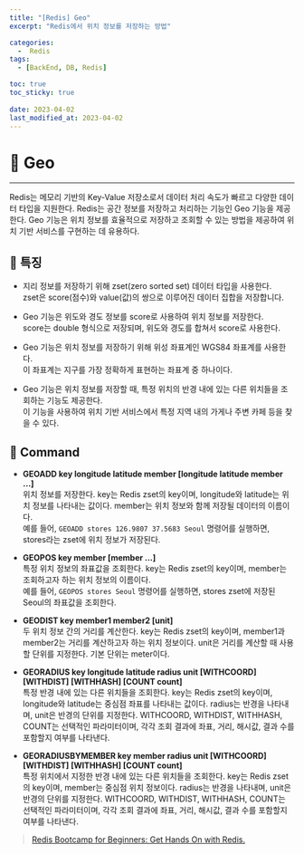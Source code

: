```yaml
---
title: "[Redis] Geo"
excerpt: "Redis에서 위치 정보를 저장하는 방법"

categories:
  -  Redis
tags:
  - [BackEnd, DB, Redis]

toc: true
toc_sticky: true
 
date: 2023-04-02
last_modified_at: 2023-04-02
---
```


# 🚀 Geo
---
Redis는 메모리 기반의 Key-Value 저장소로서 데이터 처리 속도가 빠르고 다양한 데이터 타입을 지원한다. 
Redis는 공간 정보를 저장하고 처리하는 기능인 Geo 기능을 제공한다. 
Geo 기능은 위치 정보를 효율적으로 저장하고 조회할 수 있는 방법을 제공하여 위치 기반 서비스를 구현하는 데 유용하다.

## 📝 특징
- 지리 정보를 저장하기 위해 zset(zero sorted set) 데이터 타입을 사용한다.  
  zset은 score(점수)와 value(값)의 쌍으로 이루어진 데이터 집합을 저장합니다.

- Geo 기능은 위도와 경도 정보를 score로 사용하여 위치 정보를 저장한다.  
  score는 double 형식으로 저장되며, 위도와 경도를 합쳐서 score로 사용한다.

- Geo 기능은 위치 정보를 저장하기 위해 위성 좌표계인 WGS84 좌표계를 사용한다.  
  이 좌표계는 지구를 가장 정확하게 표현하는 좌표계 중 하나이다.

- Geo 기능은 위치 정보를 저장할 때, 특정 위치의 반경 내에 있는 다른 위치들을 조회하는 기능도 제공한다.  
  이 기능을 사용하여 위치 기반 서비스에서 특정 지역 내의 가게나 주변 카페 등을 찾을 수 있다.

## 📝 Command
- **GEOADD key longitude latitude member [longitude latitude member ...]**  
  위치 정보를 저장한다. key는 Redis zset의 key이며, longitude와 latitude는 위치 정보를 나타내는 값이다. member는 위치 정보와 함께 저장될 데이터의 이름이다.  
  예를 들어, `GEOADD stores 126.9807 37.5683 Seoul` 명령어를 실행하면, stores라는 zset에 위치 정보가 저장된다.

- **GEOPOS key member [member ...]**  
  특정 위치 정보의 좌표값을 조회한다. key는 Redis zset의 key이며, member는 조회하고자 하는 위치 정보의 이름이다.  
  예를 들어, `GEOPOS stores Seoul` 명령어를 실행하면, stores zset에 저장된 Seoul의 좌표값을 조회한다.

- **GEODIST key member1 member2 [unit]**  
  두 위치 정보 간의 거리를 계산한다. key는 Redis zset의 key이며, member1과 member2는 거리를 계산하고자 하는 위치 정보이다. 
  unit은 거리를 계산할 때 사용할 단위를 지정한다. 기본 단위는 meter이다.

- **GEORADIUS key longitude latitude radius unit [WITHCOORD] [WITHDIST] [WITHHASH] [COUNT count]**  
  특정 반경 내에 있는 다른 위치들을 조회한다. key는 Redis zset의 key이며, longitude와 latitude는 중심점 좌표를 나타내는 값이다. radius는 반경을 나타내며, unit은 반경의 단위를 지정한다.  WITHCOORD, WITHDIST, WITHHASH, COUNT는 선택적인 파라미터이며, 각각 조회 결과에 좌표, 거리, 해시값, 결과 수를 포함할지 여부를 나타낸다.

- **GEORADIUSBYMEMBER key member radius unit [WITHCOORD] [WITHDIST] [WITHHASH] [COUNT count]**  
  특정 위치에서 지정한 반경 내에 있는 다른 위치들을 조회한다. key는 Redis zset의 key이며, member는 중심점 위치 정보이다. radius는 반경을 나타내며, unit은 반경의 단위를 지정한다.  WITHCOORD, WITHDIST, WITHHASH, COUNT는 선택적인 파라미터이며, 각각 조회 결과에 좌표, 거리, 해시값, 결과 수를 포함할지 여부를 나타낸다.

> [Redis Bootcamp for Beginners: Get Hands On with Redis.](https://www.udemy.com/course/redis-bootcamp-for-beginners/)  